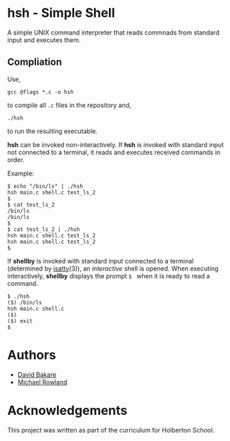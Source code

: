 # hsh - Simple Shell
A simple UNIX command interpreter that reads commnads from standard input and executes them.

## Compliation
Use, 

```
gcc @flags *.c -o hsh 
```

to compile all `.c` files in the repository and,

```
./hsh
```

to run the resulting executable.

**hsh** can be invoked non-interactively. If **hsh** is invoked with standard input not connected to a terminal, it reads and executes received commands in order.

Example:
```
$ echo "/bin/ls" | ./hsh
hsh main.c shell.c test_ls_2
$
$ cat test_ls_2
/bin/ls
/bin/ls
$
$ cat test_ls_2 | ./hsh
hsh main.c shell.c test_ls_2
hsh main.c shell.c test_ls_2
$
```
If **shellby** is invoked with standard input connected to a terminal (determined by [isatty](https://linux.die.net/man/3/isatty)(3)), an *interactive* shell is opened. When executing interactively, **shellby** displays the prompt `$ ` when it is ready to read a command.

```
$ ./hsh
($) /bin/ls
hsh main.c shell.c
($)
($) exit
$
```
# Authors
- [David Bakare](https://github.com/3akare)
- [Michael Rowland](https://github.com/mykie88)

# Acknowledgements
This project was written as part of the curriculum for Holberton School.